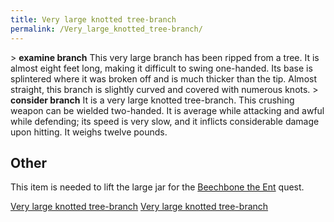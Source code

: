 ```yaml
---
title: Very large knotted tree-branch
permalink: /Very_large_knotted_tree-branch/
---
```


\> **examine branch**
This very large branch has been ripped from a tree. It is almost eight
feet
long, making it difficult to swing one-handed. Its base is splintered
where it
was broken off and is much thicker than the tip. Almost straight, this
branch
is slightly curved and covered with numerous knots.
\> **consider branch**
It is a very large knotted tree-branch.
This crushing weapon can be wielded two-handed.
It is average while attacking and awful while defending; its speed is
very slow, and it inflicts considerable damage upon hitting.
It weighs twelve pounds.

## Other

This item is needed to lift the large jar for the [Beechbone the
Ent](Quest#Beechbone_the_Ent "wikilink") quest.

[Very large knotted tree-branch](Category:_Smiting_weapons "wikilink")
[Very large knotted tree-branch](Category:_Quest_items "wikilink")